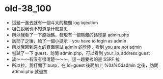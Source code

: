 # old-38_100

* 這題一進去就有一個斗大的標題 log injection
* 坦白說我也不知道是什麼意思
* 所以我看了一下原始碼，發現有一個隱藏的路徑是 admin.php
* 訪問了之後，給了一個小提示：you have to login as admin
* 所以我回到原本的頁面嘗試 admin 的登陸，看到 you are not admin
* 嘗試了一下 guest，訪問 admin.php，可以看到 your_ip_address:guest
* 誒～～～有沒有很清楚～～～，這一題要考的是 SSRF 拉
* 所以拉，我打開了 burp，在 id=guest 後面加上 %0a%0dadmin 之後，訪問 admin.php 就過拉
